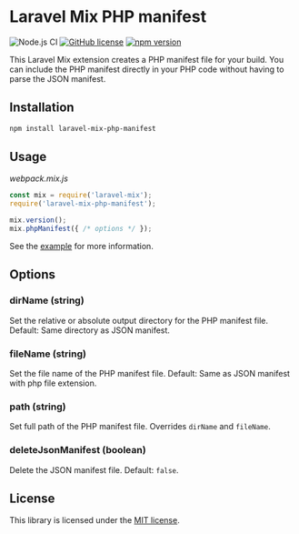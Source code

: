 # Laravel Mix PHP manifest


![Node.js CI](https://github.com/hbgl/laravel-mix-php-manifest/workflows/Node.js%20CI/badge.svg) [![GitHub license](https://img.shields.io/badge/license-MIT-blue.svg)](https://github.com/hbgl/laravel-mix-php-manifest/blob/main/LICENSE) [![npm version](https://img.shields.io/npm/v/laravel-mix-php-manifest.svg)](https://www.npmjs.com/package/laravel-mix-php-manifest)

This Laravel Mix extension creates a PHP manifest file for your build. You can include the PHP manifest directly in your PHP code without having to parse the JSON manifest.

## Installation

```bash
npm install laravel-mix-php-manifest
```

## Usage

_webpack.mix.js_
```javascript
const mix = require('laravel-mix');
require('laravel-mix-php-manifest');

mix.version();
mix.phpManifest({ /* options */ });
```

See the [example](https://github.com/hbgl/laravel-mix-php-manifest/tree/main/example) for more information.

## Options

### **dirName** (string)
Set the relative or absolute output directory for the PHP manifest file. Default: Same directory as JSON manifest.

### **fileName** (string)
Set the file name of the PHP manifest file. Default: Same as JSON manifest with php file extension.

### **path** (string)
Set full path of the PHP manifest file. Overrides `dirName` and `fileName`.

### **deleteJsonManifest** (boolean)
Delete the JSON manifest file. Default: `false`.

## License
This library is licensed under the [MIT license](https://opensource.org/licenses/MIT).